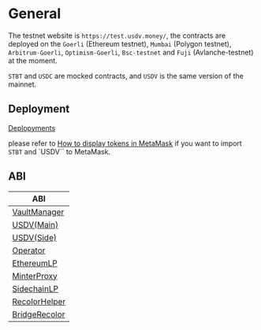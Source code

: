 # General

The testnet website is `https://test.usdv.money/`, the contracts are deployed on the `Goerli` (Ethereum testnet), `Mumbai` (Polygon testnet), `Arbitrum-Goerli`, `Optimism-Goerli`, `Bsc-testnet` and `Fuji` (Avlanche-testnet) at the moment.

`STBT` and `USDC` are mocked contracts, and `USDV` is the same version of the mainnet.

## Deployment

[Deplopyments](../contracts/deployments.md)

please refer to [How to display tokens in MetaMask](https://support.metamask.io/hc/en-us/articles/360015489031-How-to-display-tokens-in-MetaMask#h_01FWH492CHY60HWPC28RW0872H) if you want to import `STBT` and `USDV`` to MetaMask.

## ABI

| ABI                                                        |
| ---------------------------------------------------------- |
| [VaultManager](../.gitbook/assets/abis/VaultManager.abi)   |
| [USDV(Main)](../.gitbook/assets/abis/USDVMain.abi)         |
| [USDV(Side)](../.gitbook/assets/abis/USDVSide.abi)         |
| [Operator](../.gitbook/assets/abis/Operator.abi)           |
| [EthereumLP](../.gitbook/assets/abis/EthereumLP.abi)       |
| [MinterProxy](../.gitbook/assets/abis/MinterProxy.abi)     |
| [SidechainLP](../.gitbook/assets/abis/SidechainLP.abi)     |
| [RecolorHelper](../.gitbook/assets/abis/RecolorHelper.abi) |
| [BridgeRecolor](../.gitbook/assets/abis/BridgeRecolor.abi) |

